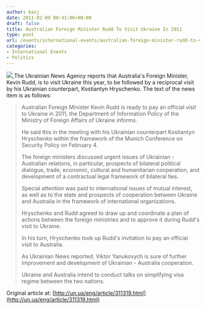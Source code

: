 ```yaml
---
author: bazj
date: 2011-02-09 00:41:06+00:00
draft: false
title: Australian Foreign Minister Rudd To Visit Ukraine In 2011
type: post
url: /events/international-events/australian-foreign-minister-rudd-to-visit-ukraine-in-2011/
categories:
- International Events
- Politics
---
```


[![](http://www.ozeukes.com/wp-content/uploads/2011/02/combined-flags-waving-thumb.jpg)
](http://www.ozeukes.com/wp-content/uploads/2011/02/combined-flags-waving-thumb.jpg)The Ukrainian News Agency reports that Australia's Foreign Minister, Kevin Rudd, is to visit Ukraine this year, to be followed by a reciprocal visit by his Ukrainian counterpart, Kostiantyn Hryschenko. The text of the news item is as follows:




<blockquote>Australian Foreign Minister Kevin Rudd is ready to pay an official visit to Ukraine in 2011, the Department of Information Policy of the Ministry of Foreign Affairs of Ukraine informs.

He said this in the meeting with his Ukrainian counterpart Kostiantyn Hryschenko within the framework of the Munich Conference on Security Policy on February 4.

The foreign ministers discussed urgent issues of Ukrainian - Australian relations, in particular, prospects of bilateral political dialogue, trade, economic, cultural and humanitarian cooperation, and development of a contractual legal framework of bilateral ties.

Special attention was paid to international issues of mutual interest, as well as to the state and prospects of cooperation between Ukraine and Australia in the framework of international organizations.

Hryschenko and Rudd agreed to draw up and coordinate a plan of actions between the foreign ministries and to approve it during Rudd's visit to Ukraine.

In his turn, Hryschenko took up Rudd's invitation to pay an official visit to Australia.

As Ukrainian News reported, Viktor Yanukovych is sure of further improvement and development of Ukrainian - Australia cooperation.

Ukraine and Australia intend to conduct talks on simplifying visa regime between the two nations.</blockquote>


Original article at: [http://un.ua/eng/article/311319.html](http://un.ua/eng/article/311319.html)


